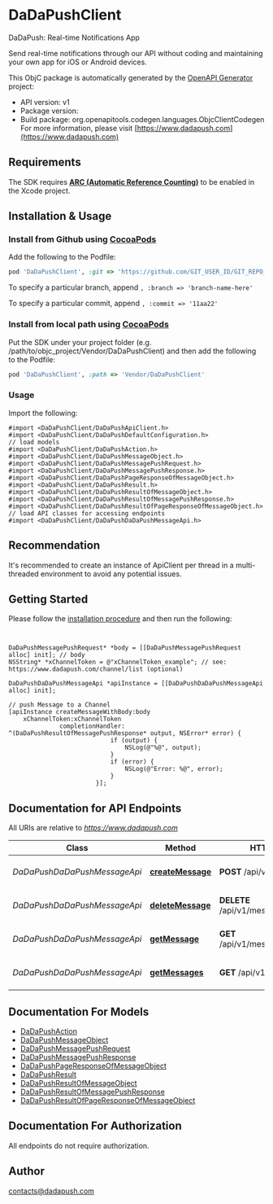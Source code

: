 # DaDaPushClient

DaDaPush: Real-time Notifications App 

Send real-time notifications through our API without coding and maintaining your own app for iOS or Android devices.

This ObjC package is automatically generated by the [OpenAPI Generator](https://openapi-generator.tech) project:

- API version: v1
- Package version: 
- Build package: org.openapitools.codegen.languages.ObjcClientCodegen
For more information, please visit [https://www.dadapush.com](https://www.dadapush.com)

## Requirements

The SDK requires [**ARC (Automatic Reference Counting)**](http://stackoverflow.com/questions/7778356/how-to-enable-disable-automatic-reference-counting) to be enabled in the Xcode project.

## Installation & Usage
### Install from Github using [CocoaPods](https://cocoapods.org/)

Add the following to the Podfile:

```ruby
pod 'DaDaPushClient', :git => 'https://github.com/GIT_USER_ID/GIT_REPO_ID.git'
```

To specify a particular branch, append `, :branch => 'branch-name-here'`

To specify a particular commit, append `, :commit => '11aa22'`

### Install from local path using [CocoaPods](https://cocoapods.org/)

Put the SDK under your project folder (e.g. /path/to/objc_project/Vendor/DaDaPushClient) and then add the following to the Podfile:

```ruby
pod 'DaDaPushClient', :path => 'Vendor/DaDaPushClient'
```

### Usage

Import the following:

```objc
#import <DaDaPushClient/DaDaPushApiClient.h>
#import <DaDaPushClient/DaDaPushDefaultConfiguration.h>
// load models
#import <DaDaPushClient/DaDaPushAction.h>
#import <DaDaPushClient/DaDaPushMessageObject.h>
#import <DaDaPushClient/DaDaPushMessagePushRequest.h>
#import <DaDaPushClient/DaDaPushMessagePushResponse.h>
#import <DaDaPushClient/DaDaPushPageResponseOfMessageObject.h>
#import <DaDaPushClient/DaDaPushResult.h>
#import <DaDaPushClient/DaDaPushResultOfMessageObject.h>
#import <DaDaPushClient/DaDaPushResultOfMessagePushResponse.h>
#import <DaDaPushClient/DaDaPushResultOfPageResponseOfMessageObject.h>
// load API classes for accessing endpoints
#import <DaDaPushClient/DaDaPushDaDaPushMessageApi.h>

```

## Recommendation

It's recommended to create an instance of ApiClient per thread in a multi-threaded environment to avoid any potential issues.

## Getting Started

Please follow the [installation procedure](#installation--usage) and then run the following:

```objc


DaDaPushMessagePushRequest* *body = [[DaDaPushMessagePushRequest alloc] init]; // body
NSString* *xChannelToken = @"xChannelToken_example"; // see: https://www.dadapush.com/channel/list (optional)

DaDaPushDaDaPushMessageApi *apiInstance = [[DaDaPushDaDaPushMessageApi alloc] init];

// push Message to a Channel
[apiInstance createMessageWithBody:body
    xChannelToken:xChannelToken
              completionHandler: ^(DaDaPushResultOfMessagePushResponse* output, NSError* error) {
                            if (output) {
                                NSLog(@"%@", output);
                            }
                            if (error) {
                                NSLog(@"Error: %@", error);
                            }
                        }];

```

## Documentation for API Endpoints

All URIs are relative to *https://www.dadapush.com*

Class | Method | HTTP request | Description
------------ | ------------- | ------------- | -------------
*DaDaPushDaDaPushMessageApi* | [**createMessage**](docs/DaDaPushDaDaPushMessageApi.md#createmessage) | **POST** /api/v1/message | push Message to a Channel
*DaDaPushDaDaPushMessageApi* | [**deleteMessage**](docs/DaDaPushDaDaPushMessageApi.md#deletemessage) | **DELETE** /api/v1/message/{messageId} | delete a Channel Message
*DaDaPushDaDaPushMessageApi* | [**getMessage**](docs/DaDaPushDaDaPushMessageApi.md#getmessage) | **GET** /api/v1/message/{messageId} | get a Channel Message
*DaDaPushDaDaPushMessageApi* | [**getMessages**](docs/DaDaPushDaDaPushMessageApi.md#getmessages) | **GET** /api/v1/messages | get Message List


## Documentation For Models

 - [DaDaPushAction](docs/DaDaPushAction.md)
 - [DaDaPushMessageObject](docs/DaDaPushMessageObject.md)
 - [DaDaPushMessagePushRequest](docs/DaDaPushMessagePushRequest.md)
 - [DaDaPushMessagePushResponse](docs/DaDaPushMessagePushResponse.md)
 - [DaDaPushPageResponseOfMessageObject](docs/DaDaPushPageResponseOfMessageObject.md)
 - [DaDaPushResult](docs/DaDaPushResult.md)
 - [DaDaPushResultOfMessageObject](docs/DaDaPushResultOfMessageObject.md)
 - [DaDaPushResultOfMessagePushResponse](docs/DaDaPushResultOfMessagePushResponse.md)
 - [DaDaPushResultOfPageResponseOfMessageObject](docs/DaDaPushResultOfPageResponseOfMessageObject.md)


## Documentation For Authorization

 All endpoints do not require authorization.


## Author

contacts@dadapush.com



